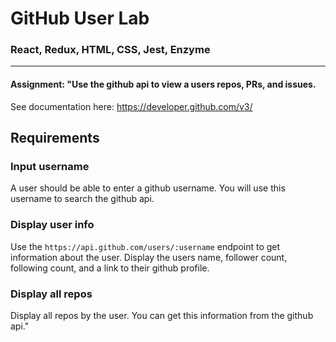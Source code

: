 # GitHub User Lab 

### React, Redux, HTML, CSS, Jest, Enzyme
___

#### Assignment: "Use the github api to view a users repos, PRs, and issues.

See documentation here: https://developer.github.com/v3/

## Requirements

### Input username

A user should be able to enter a github username. You will use this username
to search the github api.

### Display user info

Use the `https://api.github.com/users/:username` endpoint to get information
about the user. Display the users name, follower count, following count,
and a link to their github profile.

### Display all repos

Display all repos by the user. You can get this information from the
github api."
